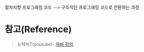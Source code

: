절차지향 프로그래밍 코드 --> 구조적인 프로그래밍 코드로 전환하는 과정

# 참고(Reference)

> 뉴렉처T(youtube)- [자바 강의](https://www.youtube.com/playlist?list=PLq8wAnVUcTFV4ZjRbyGnw6T1tgmYDLM3P)

